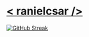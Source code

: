 # [< ranielcsar />](https://ranielcsar.github.io/)

[![GitHub Streak](http://github-readme-streak-stats.herokuapp.com?user=ranielcsar&theme=black-ice)](https://git.io/streak-stats)
